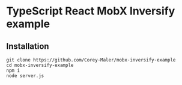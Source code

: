 # TypeScript React MobX Inversify example

## Installation

```
git clone https://github.com/Corey-Maler/mobx-inversify-example
cd mobx-inversify-example
npm i
node server.js
```